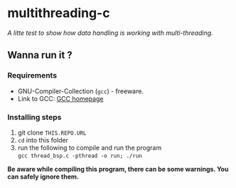 # multithreading-c

 _A litte test to show how data handling is working with multi-threading._

## Wanna run it ? 
### Requirements

* GNU-Compiler-Collection (``gcc``) - freeware.
 * Link to GCC: [GCC homepage](https://gcc.gnu.org/ "GNU-Compiler-Collection")

### Installing steps

1. git clone `` THIS.REPO.URL ``
2. `` cd `` into this folder
3. run the following to compile and run the program    
    `` gcc thread_bsp.c -pthread -o run; ./run ``

__Be aware while compiling this program, there can be some warnings. You can safely ignore them.__
